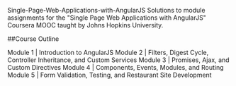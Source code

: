 Single-Page-Web-Applications-with-AngularJS
Solutions to module assignments for the "Single Page Web Applications with AngularJS" Coursera MOOC taught by Johns Hopkins University.

##Course Outline

Module 1 | Introduction to AngularJS
Module 2 | Filters, Digest Cycle, Controller Inheritance, and Custom Services
Module 3 | Promises, Ajax, and Custom Directives
Module 4 | Components, Events, Modules, and Routing
Module 5 | Form Validation, Testing, and Restaurant Site Development
